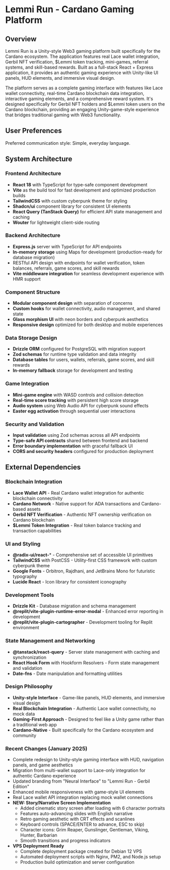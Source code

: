 # Lemmi Run - Cardano Gaming Platform

## Overview

Lemmi Run is a Unity-style Web3 gaming platform built specifically for the Cardano ecosystem. The application features real Lace wallet integration, Gerbil NFT verification, $Lemmi token tracking, mini-games, referral systems, and skill-based rewards. Built as a full-stack React + Express application, it provides an authentic gaming experience with Unity-like UI panels, HUD elements, and immersive visual design.

The platform serves as a complete gaming interface with features like Lace wallet connectivity, real-time Cardano blockchain data integration, interactive gaming elements, and a comprehensive reward system. It's designed specifically for Gerbil NFT holders and $Lemmi token users on the Cardano blockchain, providing an engaging Unity-game-style experience that bridges traditional gaming with Web3 functionality.

## User Preferences

Preferred communication style: Simple, everyday language.

## System Architecture

### Frontend Architecture
- **React 18** with TypeScript for type-safe component development
- **Vite** as the build tool for fast development and optimized production builds
- **TailwindCSS** with custom cyberpunk theme for styling
- **Shadcn/ui** component library for consistent UI elements
- **React Query (TanStack Query)** for efficient API state management and caching
- **Wouter** for lightweight client-side routing

### Backend Architecture
- **Express.js** server with TypeScript for API endpoints
- **In-memory storage** using Maps for development (production-ready for database migration)
- RESTful API design with endpoints for wallet verification, token balances, referrals, game scores, and skill rewards
- **Vite middleware integration** for seamless development experience with HMR support

### Component Structure
- **Modular component design** with separation of concerns
- **Custom hooks** for wallet connectivity, audio management, and shared state
- **Glass morphism UI** with neon borders and cyberpunk aesthetics
- **Responsive design** optimized for both desktop and mobile experiences

### Data Storage Design
- **Drizzle ORM** configured for PostgreSQL with migration support
- **Zod schemas** for runtime type validation and data integrity
- **Database tables** for users, wallets, referrals, game scores, and skill rewards
- **In-memory fallback** storage for development and testing

### Game Integration
- **Mini-game engine** with WASD controls and collision detection
- **Real-time score tracking** with persistent high score storage
- **Audio system** using Web Audio API for cyberpunk sound effects
- **Easter egg activation** through sequential user interactions

### Security and Validation
- **Input validation** using Zod schemas across all API endpoints
- **Type-safe API contracts** shared between frontend and backend
- **Error boundary implementation** with graceful fallback UI
- **CORS and security headers** configured for production deployment

## External Dependencies

### Blockchain Integration
- **Lace Wallet API** - Real Cardano wallet integration for authentic blockchain connectivity
- **Cardano Network** - Native support for ADA transactions and Cardano-based assets
- **Gerbil NFT Verification** - Authentic NFT ownership verification on Cardano blockchain
- **$Lemmi Token Integration** - Real token balance tracking and transaction capabilities

### UI and Styling
- **@radix-ui/react-*** - Comprehensive set of accessible UI primitives
- **TailwindCSS** with PostCSS - Utility-first CSS framework with custom cyberpunk theme
- **Google Fonts** - Orbitron, Rajdhani, and JetBrains Mono for futuristic typography
- **Lucide React** - Icon library for consistent iconography

### Development Tools
- **Drizzle Kit** - Database migration and schema management
- **@replit/vite-plugin-runtime-error-modal** - Enhanced error reporting in development
- **@replit/vite-plugin-cartographer** - Development tooling for Replit environment

### State Management and Networking
- **@tanstack/react-query** - Server state management with caching and synchronization
- **React Hook Form** with Hookform Resolvers - Form state management and validation
- **Date-fns** - Date manipulation and formatting utilities

### Design Philosophy
- **Unity-style Interface** - Game-like panels, HUD elements, and immersive visual design
- **Real Blockchain Integration** - Authentic Lace wallet connectivity, no mock data
- **Gaming-First Approach** - Designed to feel like a Unity game rather than a traditional web app
- **Cardano-Native** - Built specifically for the Cardano ecosystem and community

### Recent Changes (January 2025)
- Complete redesign to Unity-style gaming interface with HUD, navigation panels, and game aesthetics
- Migration from multi-wallet support to Lace-only integration for authentic Cardano experience
- Updated branding from "Neural Interface" to "Lemmi Run - Gerbil Edition"
- Enhanced mobile responsiveness with game-style UI elements
- Real Lace wallet API integration replacing mock wallet connections
- **NEW: Story/Narrative Screen Implementation**
  - Added cinematic story screen after loading with 6 character portraits
  - Features auto-advancing slides with English narrative
  - Retro gaming aesthetic with CRT effects and scanlines
  - Keyboard controls (SPACE/ENTER to advance, ESC to skip)
  - Character icons: Grim Reaper, Gunslinger, Gentleman, Viking, Hunter, Barbarian
  - Smooth transitions and progress indicators
- **VPS Deployment Ready**
  - Complete deployment package created for Debian 12 VPS
  - Automated deployment scripts with Nginx, PM2, and Node.js setup
  - Production build optimization and server configuration